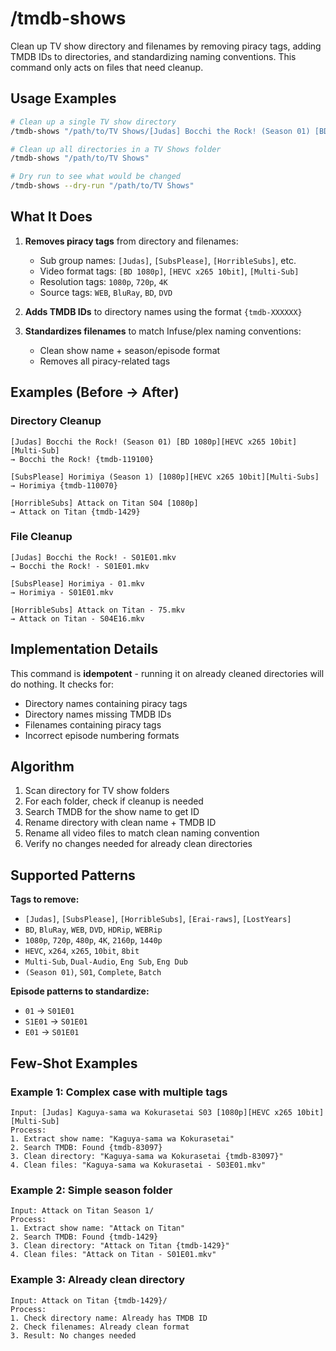 # /tmdb-shows

Clean up TV show directory and filenames by removing piracy tags, adding TMDB IDs to directories, and standardizing naming conventions. This command only acts on files that need cleanup.

## Usage Examples

```bash
# Clean up a single TV show directory
/tmdb-shows "/path/to/TV Shows/[Judas] Bocchi the Rock! (Season 01) [BD 1080p][HEVC x265 10bit][Multi-Sub]"

# Clean up all directories in a TV Shows folder
/tmdb-shows "/path/to/TV Shows"

# Dry run to see what would be changed
/tmdb-shows --dry-run "/path/to/TV Shows"
```

## What It Does

1. **Removes piracy tags** from directory and filenames:
   - Sub group names: `[Judas]`, `[SubsPlease]`, `[HorribleSubs]`, etc.
   - Video format tags: `[BD 1080p]`, `[HEVC x265 10bit]`, `[Multi-Sub]`
   - Resolution tags: `1080p`, `720p`, `4K`
   - Source tags: `WEB`, `BluRay`, `BD`, `DVD`

2. **Adds TMDB IDs** to directory names using the format `{tmdb-XXXXXX}`

3. **Standardizes filenames** to match Infuse/plex naming conventions:
   - Clean show name + season/episode format
   - Removes all piracy-related tags

## Examples (Before → After)

### Directory Cleanup
```
[Judas] Bocchi the Rock! (Season 01) [BD 1080p][HEVC x265 10bit][Multi-Sub]
→ Bocchi the Rock! {tmdb-119100}

[SubsPlease] Horimiya (Season 1) [1080p][HEVC x265 10bit][Multi-Subs]
→ Horimiya {tmdb-110070}

[HorribleSubs] Attack on Titan S04 [1080p]
→ Attack on Titan {tmdb-1429}
```

### File Cleanup
```
[Judas] Bocchi the Rock! - S01E01.mkv
→ Bocchi the Rock! - S01E01.mkv

[SubsPlease] Horimiya - 01.mkv
→ Horimiya - S01E01.mkv

[HorribleSubs] Attack on Titan - 75.mkv
→ Attack on Titan - S04E16.mkv
```

## Implementation Details

This command is **idempotent** - running it on already cleaned directories will do nothing. It checks for:
- Directory names containing piracy tags
- Directory names missing TMDB IDs
- Filenames containing piracy tags
- Incorrect episode numbering formats

## Algorithm

1. Scan directory for TV show folders
2. For each folder, check if cleanup is needed
3. Search TMDB for the show name to get ID
4. Rename directory with clean name + TMDB ID
5. Rename all video files to match clean naming convention
6. Verify no changes needed for already clean directories

## Supported Patterns

**Tags to remove:**
- `[Judas]`, `[SubsPlease]`, `[HorribleSubs]`, `[Erai-raws]`, `[LostYears]`
- `BD`, `BluRay`, `WEB`, `DVD`, `HDRip`, `WEBRip`
- `1080p`, `720p`, `480p`, `4K`, `2160p`, `1440p`
- `HEVC`, `x264`, `x265`, `10bit`, `8bit`
- `Multi-Sub`, `Dual-Audio`, `Eng Sub`, `Eng Dub`
- `(Season 01)`, `S01`, `Complete`, `Batch`

**Episode patterns to standardize:**
- `01` → `S01E01`
- `S1E01` → `S01E01`
- `E01` → `S01E01`

## Few-Shot Examples

### Example 1: Complex case with multiple tags
```
Input: [Judas] Kaguya-sama wa Kokurasetai S03 [1080p][HEVC x265 10bit][Multi-Sub]
Process: 
1. Extract show name: "Kaguya-sama wa Kokurasetai"
2. Search TMDB: Found {tmdb-83097}
3. Clean directory: "Kaguya-sama wa Kokurasetai {tmdb-83097}"
4. Clean files: "Kaguya-sama wa Kokurasetai - S03E01.mkv"
```

### Example 2: Simple season folder
```
Input: Attack on Titan Season 1/
Process:
1. Extract show name: "Attack on Titan"
2. Search TMDB: Found {tmdb-1429}
3. Clean directory: "Attack on Titan {tmdb-1429}"
4. Clean files: "Attack on Titan - S01E01.mkv"
```

### Example 3: Already clean directory
```
Input: Attack on Titan {tmdb-1429}/
Process:
1. Check directory name: Already has TMDB ID
2. Check filenames: Already clean format
3. Result: No changes needed
```